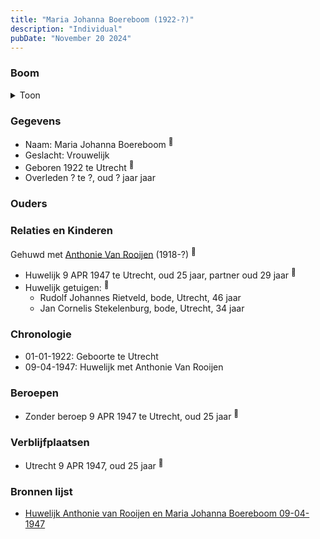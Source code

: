 ```yaml
---
title: "Maria Johanna Boereboom (1922-?)"
description: "Individual"
pubDate: "November 20 2024"
---
```


### Boom
<details><summary>Toon</summary>

![test](https://www.plantuml.com/plantuml/svg/ZP9RQy9048NVzrSC-j0d8PTUL8ANb0HQA8YzlCeccPfjDZEoko8Y_lTkDLIVIj-6cJFdV0mpiquQjssri8sYZJIoXKAMpThmbgf7rcp06KdMZv2Sg5M5K2fJQZpNs6xS7bfi2pJstB8E3RBRRr1SkPPQMWi70G0fcmhDMwtAXj3Q96cbeia4Od4KuWOMfoWhn7cbzoADal3CjIIIVjcx5ynj3wI5fo08Xn7yMlJpD8kpsESSFXNgwWZ9k935VbMmSnh74mX7KGJlpc1PkokHRRPQhoHLgzAmjGLxCg-UmlG7gYEPawkP5CA795Wogo-a2qO8qC_Y_2vF_ugF8CzIJn4EuLMpG_elHCUGZ7TOLOhMVZ22-MBflMuVJXHv40Jt8VIrMjTkZrhppfCSHNUamQ1JY0xtqX0pfCf_mJS0)
</details>

### Gegevens
- Naam: Maria Johanna Boereboom <sup><a href="../s00302/" style="text-decoration:none" title="Huwelijk Anthonie van Rooijen en Maria Johanna Boereboom 09-04-1947 ">:link:</a></sup>
- Geslacht: Vrouwelijk
- Geboren 1922 te Utrecht <sup><a href="../s00302/" style="text-decoration:none" title="Huwelijk Anthonie van Rooijen en Maria Johanna Boereboom 09-04-1947 ">:link:</a></sup>
- Overleden ? te ?, oud ? jaar jaar 

### Ouders

### Relaties en Kinderen

Gehuwd met [Anthonie Van Rooijen](../i00181/) (1918-?) <sup><a href="../s00302/" style="text-decoration:none" title="Huwelijk Anthonie van Rooijen en Maria Johanna Boereboom 09-04-1947 ">:link:</a></sup>
- Huwelijk 9 APR 1947 te Utrecht, oud 25 jaar, partner oud 29 jaar <sup><a href="../s00302/" style="text-decoration:none" title="Huwelijk Anthonie van Rooijen en Maria Johanna Boereboom 09-04-1947 ">:link:</a></sup>
- Huwelijk getuigen:  <sup><a href="../s00302/" style="text-decoration:none" title="Huwelijk Anthonie van Rooijen en Maria Johanna Boereboom 09-04-1947 ">:link:</a></sup>
  - Rudolf Johannes Rietveld, bode, Utrecht, 46 jaar
  - Jan Cornelis Stekelenburg, bode, Utrecht, 34 jaar

### Chronologie
- 01-01-1922: Geboorte te Utrecht
- 09-04-1947: Huwelijk met Anthonie Van Rooijen

### Beroepen
- Zonder beroep 9 APR 1947 te Utrecht, oud 25 jaar <sup><a href="../s00302/" style="text-decoration:none" title="Huwelijk Anthonie van Rooijen en Maria Johanna Boereboom 09-04-1947 ">:link:</a></sup>

### Verblijfplaatsen
- Utrecht  9 APR 1947, oud 25 jaar  <sup><a href="../s00302/" style="text-decoration:none" title="Huwelijk Anthonie van Rooijen en Maria Johanna Boereboom 09-04-1947 ">:link:</a></sup>

### Bronnen lijst
- [Huwelijk Anthonie van Rooijen en Maria Johanna Boereboom 09-04-1947 ](../s00302/)